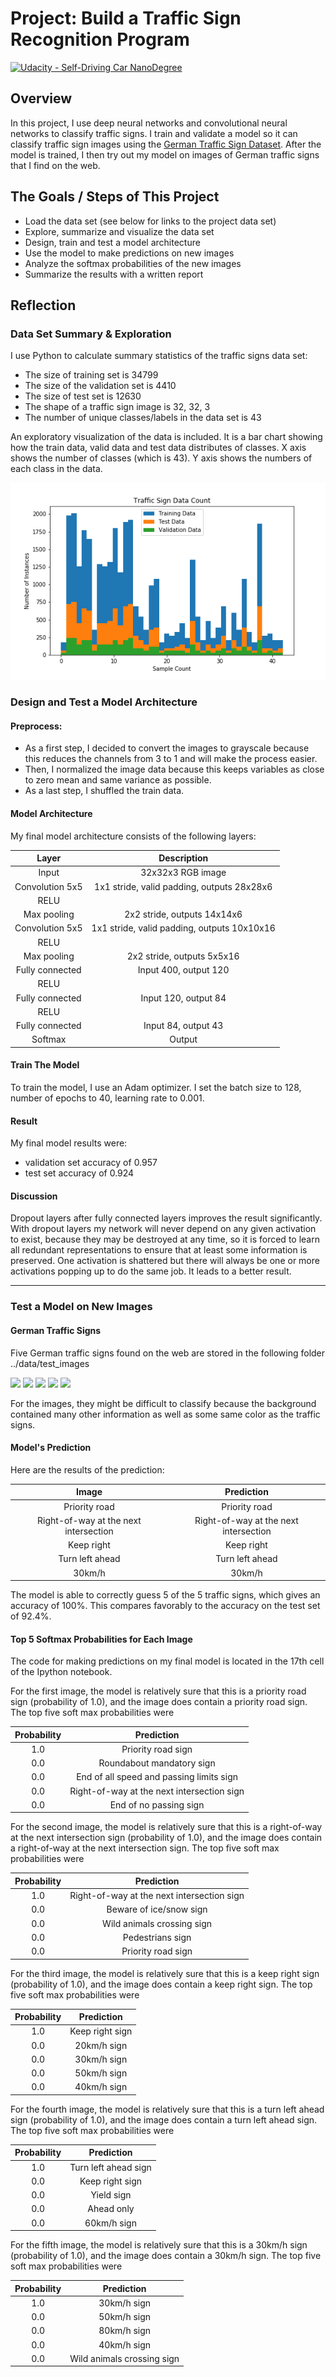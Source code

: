# Project: Build a Traffic Sign Recognition Program

[![Udacity - Self-Driving Car NanoDegree](https://s3.amazonaws.com/udacity-sdc/github/shield-carnd.svg)](http://www.udacity.com/drive)

## Overview

In this project, I use deep neural networks and convolutional neural networks to classify traffic signs. I train and validate a model so it can classify traffic sign images using the [German Traffic Sign Dataset](http://benchmark.ini.rub.de/?section=gtsrb&subsection=dataset). After the model is trained, I then try out my model on images of German traffic signs that I find on the web.

## The Goals / Steps of This Project

* Load the data set (see below for links to the project data set)
* Explore, summarize and visualize the data set
* Design, train and test a model architecture
* Use the model to make predictions on new images
* Analyze the softmax probabilities of the new images
* Summarize the results with a written report

## Reflection

### Data Set Summary & Exploration

I use Python to calculate summary statistics of the traffic signs data set:

* The size of training set is 34799
* The size of the validation set is 4410 
* The size of test set is 12630
* The shape of a traffic sign image is 32, 32, 3
* The number of unique classes/labels in the data set is 43

An exploratory visualization of the data is included. It is a bar chart showing how the train data, valid data and test data distributes of classes. X axis shows the number of classes (which is 43). Y axis shows the numbers of each class in the data.

<img src="examples/HistogramDataExplore.png" />

### Design and Test a Model Architecture

#### Preprocess:

* As a first step, I decided to convert the images to grayscale because this reduces the channels from 3 to 1 and will make the process easier.
* Then, I normalized the image data because this keeps variables as close to zero mean and same variance as possible.
* As a last step, I shuffled the train data.

#### Model Architecture

My final model architecture consists of the following layers:

|      Layer      |                 Description                 |
| :-------------: | :-----------------------------------------: |
|      Input      |              32x32x3 RGB image              |
| Convolution 5x5 | 1x1 stride, valid padding, outputs 28x28x6  |
|      RELU       |                                             |
|   Max pooling   |        2x2 stride,  outputs 14x14x6         |
| Convolution 5x5 | 1x1 stride, valid padding, outputs 10x10x16 |
|      RELU       |                                             |
|   Max pooling   |         2x2 stride,  outputs 5x5x16         |
| Fully connected |            Input 400, output 120            |
|      RELU       |                                             |
| Fully connected |            Input 120, output 84             |
|      RELU       |                                             |
| Fully connected |             Input 84, output 43             |
|     Softmax     |                   Output                    |

#### Train The Model

To train the model, I use an Adam optimizer. I set the batch size to 128, number of epochs to 40, learning rate to 0.001.

#### Result

My final model results were:

* validation set accuracy of 0.957 
* test set accuracy of 0.924

#### Discussion

Dropout layers after fully connected layers improves the result significantly. With dropout layers my network will never depend on any given activation to exist, because they may be destroyed at any time, so it is forced to learn all redundant representations to ensure that at least some information is preserved. One activation is shattered but there will always be one or more activations popping up to do the same job. It leads to a better result.

---

### Test a Model on New Images

#### German Traffic Signs

Five German traffic signs found on the web are stored in the following folder ../data/test_images

<img src="../data/test_images/1.png" />
<img src="../data/test_images/2.png" />
<img src="../data/test_images/3.png" />
<img src="../data/test_images/4.png" />
<img src="../data/test_images/5.png" />

For the images, they might be difficult to classify because the background contained many other information as well as some same color as the traffic signs.

#### Model's Prediction

Here are the results of the prediction:

|                 Image                 |              Prediction               |
| :-----------------------------------: | :-----------------------------------: |
|             Priority road             |             Priority road             |
| Right-of-way at the next intersection | Right-of-way at the next intersection |
|              Keep right               |              Keep right               |
|            Turn left ahead            |            Turn left ahead            |
|                30km/h                 |                30km/h                 |


The model is able to correctly guess 5 of the 5 traffic signs, which gives an accuracy of 100%. This compares favorably to the accuracy on the test set of 92.4%.

#### Top 5 Softmax Probabilities for Each Image

The code for making predictions on my final model is located in the 17th cell of the Ipython notebook.

For the first image, the model is relatively sure that this is a priority road sign (probability of 1.0), and the image does contain a priority road sign. The top five soft max probabilities were

| Probability |                 Prediction                 |
| :---------: | :----------------------------------------: |
|     1.0     |             Priority road sign             |
|     0.0     |         Roundabout mandatory sign          |
|     0.0     |  End of all speed and passing limits sign  |
|     0.0     | Right-of-way at the next intersection sign |
|     0.0     |           End of no passing sign           |

For the second image, the model is relatively sure that this is a right-of-way at the next intersection sign (probability of 1.0), and the image does contain a right-of-way at the next intersection sign. The top five soft max probabilities were

| Probability |                 Prediction                 |
| :---------: | :----------------------------------------: |
|     1.0     | Right-of-way at the next intersection sign |
|     0.0     |          Beware of ice/snow sign           |
|     0.0     |         Wild animals crossing sign         |
|     0.0     |              Pedestrians sign              |
|     0.0     |             Priority road sign             |

For the third image, the model is relatively sure that this is a keep right sign (probability of 1.0), and the image does contain a keep right sign. The top five soft max probabilities were

| Probability |   Prediction    |
| :---------: | :-------------: |
|     1.0     | Keep right sign |
|     0.0     |   20km/h sign   |
|     0.0     |   30km/h sign   |
|     0.0     |   50km/h sign   |
|     0.0     |   40km/h sign   |

For the fourth image, the model is relatively sure that this is a turn left ahead sign (probability of 1.0), and the image does contain a turn left ahead sign. The top five soft max probabilities were

| Probability |      Prediction      |
| :---------: | :------------------: |
|     1.0     | Turn left ahead sign |
|     0.0     |   Keep right sign    |
|     0.0     |      Yield sign      |
|     0.0     |      Ahead only      |
|     0.0     |     60km/h sign      |

For the fifth image, the model is relatively sure that this is a 30km/h sign (probability of 1.0), and the image does contain a 30km/h sign. The top five soft max probabilities were

| Probability |         Prediction         |
| :---------: | :------------------------: |
|     1.0     |        30km/h sign         |
|     0.0     |        50km/h sign         |
|     0.0     |        80km/h sign         |
|     0.0     |        40km/h sign         |
|     0.0     | Wild animals crossing sign |